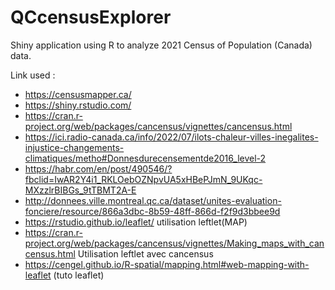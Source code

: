 # QCcensusExplorer
Shiny application using R to analyze 2021 Census of Population (Canada) data.

Link used :
* https://censusmapper.ca/
* https://shiny.rstudio.com/
* https://cran.r-project.org/web/packages/cancensus/vignettes/cancensus.html
* https://ici.radio-canada.ca/info/2022/07/ilots-chaleur-villes-inegalites-injustice-changements-climatiques/metho#Donnesdurecensementde2016_level-2
* https://habr.com/en/post/490546/?fbclid=IwAR2Y4i1_RKLOebOZNpvUA5xHBePJmN_9UKqc-MXzzlrBIBGs_9tTBMT2A-E
* http://donnees.ville.montreal.qc.ca/dataset/unites-evaluation-fonciere/resource/866a3dbc-8b59-48ff-866d-f2f9d3bbee9d
* https://rstudio.github.io/leaflet/ utilisation leftlet(MAP)
* https://cran.r-project.org/web/packages/cancensus/vignettes/Making_maps_with_cancensus.html Utilisation leftlet avec cancensus
* https://cengel.github.io/R-spatial/mapping.html#web-mapping-with-leaflet (tuto leaflet)
